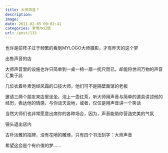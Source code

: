 ```yaml
---
title: 大师声音？
description: 
image: 
date: 2011-02-05 00:02:41
categories: 梦境与幻想
url: /post/133
---
```


也许是前阵子过于频繁的看到MYLOGO大师摄影，才有昨天的这个梦

出售声音的店

大师声音里的设施也许只简单到一桌一椅一扇一抚尺而已，却能将世间万物的声音汇集于此

几位衣着朴素饱经风霜的口技大师，他们可不是隔壁面馆的老板

邀请三两个朋友来店里坐坐，泡上一壶红茶，听大师用声音与简单的道具讲述他的经历，表达他的情感，与你谈天说地，或者，仅仅是用声音讲一个笑话

当然大师们也非常愿意出席你的各种场合，因为，声音能助你营造完美的气氛

镜头退出店内

古朴淡雅的招牌，没有花哨的雕琢，只有四个书法刻字：大师声音

希望这会是个有价值的梦……